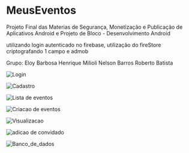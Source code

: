 # MeusEventos

Projeto Final das Materias de Segurança, Monetização e Publicação de Aplicativos Android e Projeto de Bloco - Desenvolvimento Android


utilizando login autenticado no firebase, utilização do fireStore criptografando 1 campo e admob


Grupo:
Eloy Barbosa
Henrique Milioli
Nelson Barros
Roberto Batista


![Login](1-login.png)

![Cadastro](2-cadastro.png)

![Lista de eventos](3-Eventos.png)

![Criacao de eventos](4-NovoEvento.png)

![Visualizacao](5-MostrarEvento.png)

![adicao de convidado](6-Adicionar-Convidado.png)

![Banco_de_dados](firestore.png)
